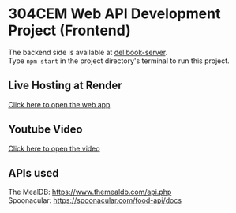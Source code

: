 # 304CEM Web API Development Project (Frontend)
The backend side is available at [delibook-server](https://github.com/jessicaclarita/delibook-server). \
Type `npm start` in the project directory's terminal to run this project.

## Live Hosting at Render
[Click here to open the web app](https://delibook.onrender.com/)

## Youtube Video
[Click here to open the video](https://youtu.be/9WGd_AHrY9s)

## APIs used
The MealDB: https://www.themealdb.com/api.php \
Spoonacular: https://spoonacular.com/food-api/docs
